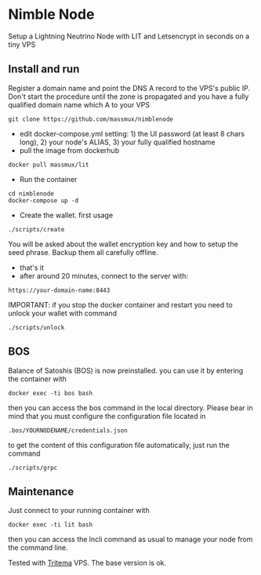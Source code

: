 # Nimble Node

Setup a Lightning Neutrino Node with LIT and Letsencrypt in seconds on a tiny VPS

## Install and run

Register a domain name and point the DNS A record to the VPS's public IP. Don't start the procedure until the zone is propagated and you have a fully qualified domain name which A to your VPS

```
git clone https://github.com/massmux/nimblenode
```

- edit docker-compose.yml setting: 1) the UI password (at least 8 chars long), 2) your node's ALIAS, 3) your fully qualified hostname
- pull the image from dockerhub

```
docker pull massmux/lit
```

- Run the container

```
cd nimblenode
docker-compose up -d
```

- Create the wallet. first usage

```
./scripts/create
```

You will be asked about the wallet encryption key and how to setup the seed phrase. Backup them all carefully offline.

- that's it
- after around 20 minutes, connect to the server with:

```
https://your-domain-name:8443
```

IMPORTANT: if you stop the docker container and restart you need to unlock your wallet with command

```
./scripts/unlock
```
## BOS

Balance of Satoshis (BOS) is now preinstalled. you can use it by entering the container with

```
docker exec -ti bos bash
```
then you can access the bos command in the local directory. Please bear in mind that you must configure the configuration file located in

```
.bos/YOURNODENAME/credentials.json
```
to get the content of this configuration file automatically, just run the command

```
./scripts/grpc
```

## Maintenance

Just connect to your running container with

```
docker exec -ti lit bash
```

then you can access the lncli command as usual to manage your node from the command line.


Tested with [Tritema](https://tritema.ch) VPS. The base version is ok.
